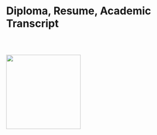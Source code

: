 # Diploma, Resume, Academic Transcript
  <br></br>
<p align="left">
  <img src="http://www.dcoss.org/dcoss12/resources/usc.jpg" width="200">
 </p>
